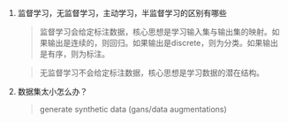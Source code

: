 1. 监督学习，无监督学习，主动学习，半监督学习的区别有哪些  
   >监督学习会给定标注数据，核心思想是学习输入集与输出集的映射。如果输出是连续的，则回归。如果输出是discrete，则为分类。如果输出是有序，则为标注。  

   >无监督学习不会给定标注数据，核心思想是学习数据的潜在结构。

2. 数据集太小怎么办？
   > generate synthetic data (gans/data augmentations)
